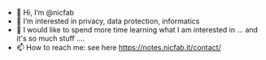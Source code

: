 - 👋 Hi, I’m @nicfab
- 👀 I’m interested in privacy, data protection, informatics
- 🌱 I would like to spend more time learning what I am interested in ... and it's so much stuff ....
- 📫 How to reach me: see here https://notes.nicfab.it/contact/


<!---
nicfab/nicfab is a ✨ special ✨ repository because its `README.md` (this file) appears on your GitHub profile.
You can click the Preview link to take a look at your changes.
--->
